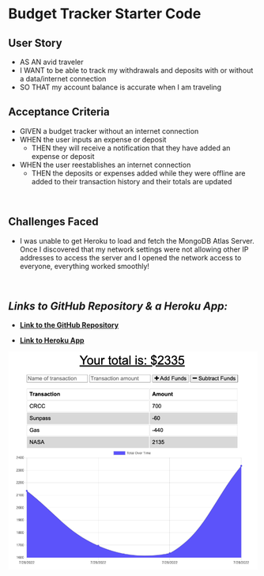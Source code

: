 # Budget Tracker Starter Code


## User Story
- AS AN avid traveler
- I WANT to be able to track my withdrawals and deposits with or without a data/internet connection
- SO THAT my account balance is accurate when I am traveling 


## Acceptance Criteria

- GIVEN a budget tracker without an internet connection
- WHEN the user inputs an expense or deposit
    - THEN they will receive a notification that they have added an expense or deposit
- WHEN the user reestablishes an internet connection
    - THEN the deposits or expenses added while they were offline are added to their transaction history and their totals are updated

<br>

## Challenges Faced
- I was unable to get Heroku to load and fetch the MongoDB Atlas Server. Once I discovered that my network settings were not allowing other IP addresses to access the server and I opened the network access to everyone, everything worked smoothly!

<br>

## *Links to GitHub Repository & a Heroku App:*

- **[Link to the GitHub Repository](https://github.com/Doctor-Worm/budget-power)**

- **[Link to Heroku App](https://ancient-journey-45345.herokuapp.com/)**

![Screenshot of Budget App](./images/Budget-Screenshot.png)